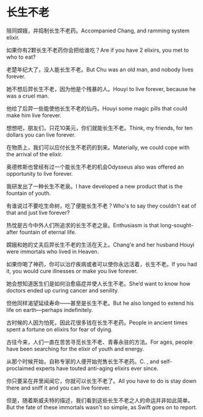 # 长生不老

<p><span class="chinese">陪同嫦娥，并捣制长生不老药。</span><span class="english">Accompanied Chang, and ramming system elixir.</span></p>

<p><span class="chinese">如果你有2颗长生不老药你会把给谁吃？</span><span class="english">Are if you have 2 elixirs, you met to who to eat?</span></p>

<p><span class="chinese">老楚年纪大了，没人能长生不老。</span><span class="english">But Chu was an old man, and nobody lives forever.</span></p>

<p><span class="chinese">她不想后羿长生不老，因为他是个残暴的人。</span><span class="english">Houyi to live forever, because he was a cruel man.</span></p>

<p><span class="chinese">他给了后羿一些能使他长生不老的仙丹。</span><span class="english">Houyi some magic pills that could make him live forever.</span></p>

<p><span class="chinese">想想吧，朋友们，只花10美元，你们就能长生不老。</span><span class="english">Think, my friends, for ten dollars you can live forever.</span></p>

<p><span class="chinese">在物质上，我们可以应付长生不老药的到来。</span><span class="english">Materially, we could cope with the arrival of the elixir.</span></p>

<p><span class="chinese">奥德修斯也曾经有过一个能长生不老的机会</span><span class="english">Odysseus also was offered an opportunity to live forever.</span></p>

<p><span class="chinese">我研发出了一种长生不老泉。</span><span class="english">I have developed a new product that is the fountain of youth.</span></p>

<p><span class="chinese">有谁说过不要吃生命树，吃了便能长生不老？</span><span class="english">Who's to say they couldn't eat of that and just live forever?</span></p>

<p><span class="chinese">热忱是古今中外人们所追求的长生不老之泉。</span><span class="english">Enthusiasm is that long-sought-after fountain of eternal life.</span></p>

<p><span class="chinese">嫦娥和她的丈夫后羿长生不老的生活在天上。</span><span class="english">Chang'e and her husband Houyi were immortals who lived in Heaven.</span></p>

<p><span class="chinese">如果你喝了神药，你可以治疗疾病或者可以使你永远活着，长生不老。</span><span class="english">If you had it, you would cure illnesses or make you live forever.</span></p>

<p><span class="chinese">她会想知道医生们是如何治愈癌症并使人长生不老。</span><span class="english">She’d want to know how doctors ended up curing cancer and senility.</span></p>

<p><span class="chinese">但他同样渴望延续寿命——甚至是长生不老。</span><span class="english">But he also longed to extend his life on earth—perhaps indefinitely.</span></p>

<p><span class="chinese">古时候的人因为怕死，因此花很多钱在长生不老药。</span><span class="english">People in ancient times spent a fortune on elixirs for fear of dying.</span></p>

<p><span class="chinese">古往今来，人们一直在苦苦寻觅长生不老、青春永驻的方法。</span><span class="english">For ages, people have been searching for the elixir of youth and energy.</span></p>

<p><span class="chinese">从那个时候开始，自称专家的人便开始兜售长生不老药。</span><span class="english">C. , and self-proclaimed experts have touted anti-aging elixirs ever since.</span></p>

<p><span class="chinese">你只要呆在井里闻闻它，你就可以长生不老了。</span><span class="english">All you have to do is stay down there and sniff it and you can live forever.</span></p>

<p><span class="chinese">但是，随着斯威夫特的描述，我们看到这些长生不老之人的命运并非如此简单。</span><span class="english">But the fate of these immortals wasn't so simple, as Swift goes on to report.</span></p>

